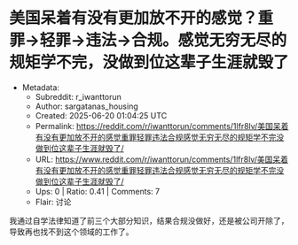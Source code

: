 # 美国呆着有没有更加放不开的感觉？重罪->轻罪->违法->合规。感觉无穷无尽的规矩学不完，没做到位这辈子生涯就毁了

- Metadata:
  - Subreddit: r_iwanttorun
  - Author: sargatanas_housing
  - Created: 2025-06-20 01:04:25 UTC
  - Permalink: https://reddit.com/r/iwanttorun/comments/1lfr8lv/美国呆着有没有更加放不开的感觉重罪轻罪违法合规感觉无穷无尽的规矩学不完没做到位这辈子生涯就毁了/
  - URL: https://www.reddit.com/r/iwanttorun/comments/1lfr8lv/美国呆着有没有更加放不开的感觉重罪轻罪违法合规感觉无穷无尽的规矩学不完没做到位这辈子生涯就毁了/
  - Ups: 0 | Ratio: 0.41 | Comments: 7
  - Flair: 讨论


我通过自学法律知道了前三个大部分知识，结果合规没做好，还是被公司开除了，导致再也找不到这个领域的工作了。

